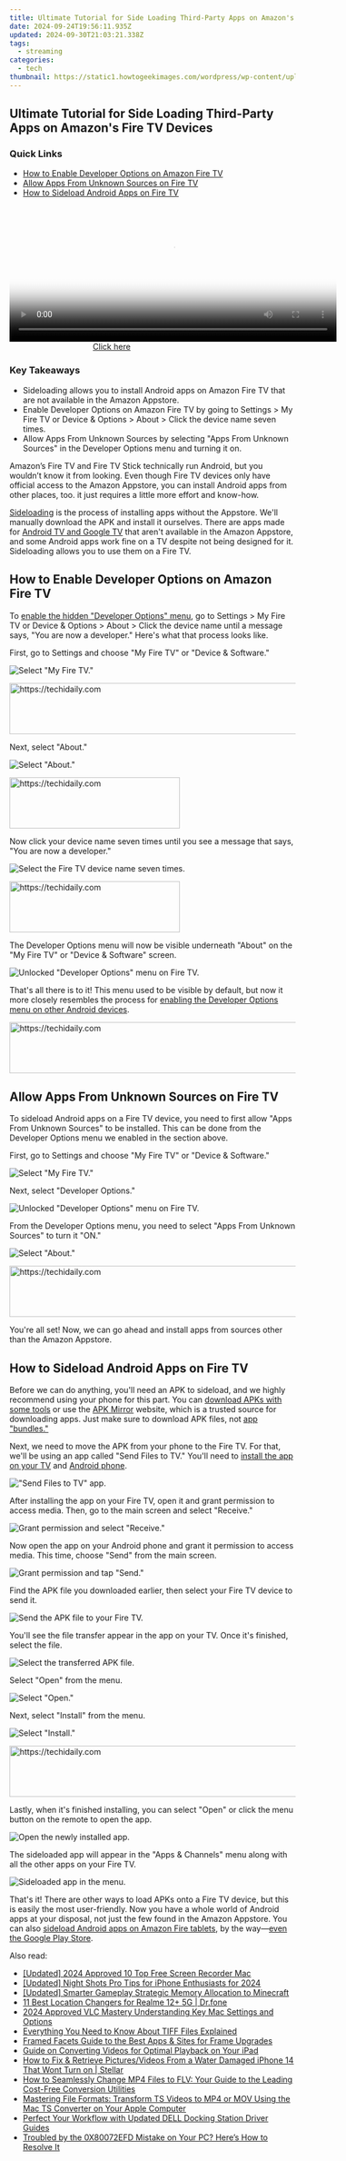```yaml
---
title: Ultimate Tutorial for Side Loading Third-Party Apps on Amazon's Fire TV Devices
date: 2024-09-24T19:56:11.935Z
updated: 2024-09-30T21:03:21.338Z
tags:
  - streaming
categories:
  - tech
thumbnail: https://static1.howtogeekimages.com/wordpress/wp-content/uploads/2017/12/Amazon-Fire-TV-Remote.png
---
```


## Ultimate Tutorial for Side Loading Third-Party Apps on Amazon's Fire TV Devices

### Quick Links

* [How to Enable Developer Options on Amazon Fire TV](https://extra-support.techidaily.com/new-revive-faded-iphone-hdri-select-4-effective-methods-in-premiere-pro/)
* [Allow Apps From Unknown Sources on Fire TV](https://facebook-video-share.techidaily.com/new-2024-approved-discovering-8-honestly-endorsed-promotional-strategies/)
* [How to Sideload Android Apps on Fire TV](https://unlock-android.techidaily.com/unlocking-made-easy-the-best-10-apps-for-unlocking-your-itel-a05s-device-by-drfone-android/)

<!-- affiliate ads begin -->
<span id="1982457">
					<video width="576" height="240" style="cursor:pointer"
           poster="//a.impactradius-go.com/display-clicktoplayimage/1982457.png"
           onclick="if(!this.playClicked){this.play();this.setAttribute('controls',true);this.playClicked=true;}">
	   <source src="//a.impactradius-go.com/display-ad/22993-1982457">
	   <img src="//a.impactradius-go.com/display-clicktoplayimage/1982457.png" style="border: none; height: 100%; width: 100%; object-fit: contain">
	</video>
	<div style="width:360px;text-align:center"><a href="javascript:window.open(decodeURIComponent('https%3A%2F%2Fhomestyler.sjv.io%2Fc%2F5597632%2F1982457%2F22993'), '_blank');void(0);">Click here</a></div>
</span>
<img height="0" width="0" src="https://imp.pxf.io/i/5597632/1982457/22993" style="position:absolute;visibility:hidden;" border="0" />
<!-- affiliate ads end -->

### Key Takeaways

* Sideloading allows you to install Android apps on Amazon Fire TV that are not available in the Amazon Appstore.
* Enable Developer Options on Amazon Fire TV by going to Settings > My Fire TV or Device & Options > About > Click the device name seven times.
* Allow Apps From Unknown Sources by selecting "Apps From Unknown Sources" in the Developer Options menu and turning it on.

 Amazon’s Fire TV and Fire TV Stick technically run Android, but you wouldn’t know it from looking. Even though Fire TV devices only have official access to the Amazon Appstore, you can install Android apps from other places, too. it just requires a little more effort and know-how.

[Sideloading](https://tech-haven.techidaily.com/navigating-nuance-the-human-advantage-over-bots/) is the process of installing apps without the Appstore. We'll manually download the APK and install it ourselves. There are apps made for [Android TV and Google TV](https://fake-location.techidaily.com/wondering-the-best-alternative-to-hola-on-apple-iphone-6s-plus-here-is-the-answer-drfone-by-drfone-virtual-ios/) that aren't available in the Amazon Appstore, and some Android apps work fine on a TV despite not being designed for it. Sideloading allows you to use them on a Fire TV.

##  How to Enable Developer Options on Amazon Fire TV

 To [enable the hidden "Developer Options" menu](https://fix-guide.techidaily.com/how-to-fix-it-samsung-galaxy-a05s-wont-turn-on-drfone-by-drfone-fix-android-problems-fix-android-problems/), go to Settings > My Fire TV or Device & Options > About > Click the device name until a message says, "You are now a developer." Here's what that process looks like.

 First, go to Settings and choose "My Fire TV" or "Device & Software."

![Select &quot;My Fire TV.&quot;](https://static1.howtogeekimages.com/wordpress/wp-content/uploads/2022/06/2-fire-tv-menu.png?trim=1,1&amp;bg-color=000&amp;pad=1,1) 

<!-- affiliate ads begin -->
<a href="https://dhgate.sjv.io/c/5597632/2106658/12108" target="_top" id="2106658">
  <img src="//a.impactradius-go.com/display-ad/12108-2106658" border="0" alt="https://techidaily.com" width="728" height="90"/>
</a>
<img height="0" width="0" src="https://dhgate.sjv.io/i/5597632/2106658/12108" style="position:absolute;visibility:hidden;" border="0" />
<!-- affiliate ads end -->

 Next, select "About."

![Select "About."](https://static1.howtogeekimages.com/wordpress/wp-content/uploads/2017/12/2023-05-11_11-44-23.png) 

<!-- affiliate ads begin -->
<a href="https://laganoo.pxf.io/c/5597632/1657395/16446" target="_top" id="1657395">
  <img src="//a.impactradius-go.com/display-ad/16446-1657395" border="0" alt="https://techidaily.com" width="300" height="90"/>
</a>
<img height="0" width="0" src="https://laganoo.pxf.io/i/5597632/1657395/16446" style="position:absolute;visibility:hidden;" border="0" />
<!-- affiliate ads end -->

 Now click your device name seven times until you see a message that says, "You are now a developer."

![Select the Fire TV device name seven times.](https://static1.howtogeekimages.com/wordpress/wp-content/uploads/2022/06/4-fire-tv-unlock-developer-options-menu.png?trim=1,1&amp;bg-color=000&amp;pad=1,1) 

<!-- affiliate ads begin -->
<a href="https://aligracehair.sjv.io/c/5597632/1880956/19272" target="_top" id="1880956">
  <img src="//a.impactradius-go.com/display-ad/19272-1880956" border="0" alt="https://techidaily.com" width="300" height="90"/>
</a>
<img height="0" width="0" src="https://aligracehair.sjv.io/i/5597632/1880956/19272" style="position:absolute;visibility:hidden;" border="0" />
<!-- affiliate ads end -->

 The Developer Options menu will now be visible underneath "About" on the "My Fire TV" or "Device & Software" screen.

![Unlocked &quot;Developer Options&quot; menu on Fire TV.](https://static1.howtogeekimages.com/wordpress/wp-content/uploads/2022/06/5-fire-tv-developer-options.png?trim=1,1&amp;bg-color=000&amp;pad=1,1) 

 That's all there is to it! This menu used to be visible by default, but now it more closely resembles the process for [enabling the Developer Options menu on other Android devices](https://desktop-recording.techidaily.com/premium-video-capture-without-extras-for-2024/).

<!-- affiliate ads begin -->
<a href="https://versadesk.pxf.io/c/5597632/1815678/21290" target="_top" id="1815678">
  <img src="//a.impactradius-go.com/display-ad/21290-1815678" border="0" alt="https://techidaily.com" width="728" height="90"/>
</a>
<img height="0" width="0" src="https://versadesk.pxf.io/i/5597632/1815678/21290" style="position:absolute;visibility:hidden;" border="0" />
<!-- affiliate ads end -->

##  Allow Apps From Unknown Sources on Fire TV

 To sideload Android apps on a Fire TV device, you need to first allow "Apps From Unknown Sources" to be installed. This can be done from the Developer Options menu we enabled in the section above.

 First, go to Settings and choose "My Fire TV" or "Device & Software."

![Select &quot;My Fire TV.&quot;](https://static1.howtogeekimages.com/wordpress/wp-content/uploads/2022/06/2-fire-tv-menu.png?trim=1,1&amp;bg-color=000&amp;pad=1,1) 

 Next, select "Developer Options."

![Unlocked &quot;Developer Options&quot; menu on Fire TV.](https://static1.howtogeekimages.com/wordpress/wp-content/uploads/2022/06/5-fire-tv-developer-options.png?trim=1,1&amp;bg-color=000&amp;pad=1,1) 

 From the Developer Options menu, you need to select "Apps From Unknown Sources" to turn it "ON."

![Select "About."](https://static1.howtogeekimages.com/wordpress/wp-content/uploads/2017/12/2023-05-11_11-44-23.png) 

<!-- affiliate ads begin -->
<a href="https://aligracehair.sjv.io/c/5597632/1948954/19272" target="_top" id="1948954">
  <img src="//a.impactradius-go.com/display-ad/19272-1948954" border="0" alt="https://techidaily.com" width="728" height="90"/>
</a>
<img height="0" width="0" src="https://aligracehair.sjv.io/i/5597632/1948954/19272" style="position:absolute;visibility:hidden;" border="0" />
<!-- affiliate ads end -->

 You're all set! Now, we can go ahead and install apps from sources other than the Amazon Appstore.

##  How to Sideload Android Apps on Fire TV

 Before we can do anything, you'll need an APK to sideload, and we highly recommend using your phone for this part. You can [download APKs with some tools](https://youtube-sure.techidaily.com/cover-film-noir-creating-vintage-scenes/) or use the [APK Mirror](https://www.apkmirror.com/) website, which is a trusted source for downloading apps. Just make sure to download APK files, not [app "bundles."](https://tiktok-clips.techidaily.com/updated-the-artisans-guide-to-tiktok-captions-top-5-craftsmanship-strategies-for-2024/) 

 Next, we need to move the APK from your phone to the Fire TV. For that, we'll be using an app called "Send Files to TV." You'll need to [install the app on your TV](https://www.amazon.com/Send-files-to-TV-SFTTV/dp/B07QHFL8LK?tag=hotoge-20&ascsubtag=UUhtgUeUpU215968&asc%5Frefurl=https%3A%2F%2Fwww.howtogeek.com%2F336602%2Fhow-to-sideload-apps-on-the-fire-tv-and-fire-tv-stick%2F&asc%5Fcampaign=Short-Term) and [Android phone](https://www.anrdoezrs.net/links/3607085/type/dlg/sid/UUhtgUeUpU215968/https://play.google.com/store/apps/details?id=com.yablio.sendfilestotv).

!["Send Files to TV" app.](https://static1.howtogeekimages.com/wordpress/wp-content/uploads/2017/12/screen-2023-05-11-100477.png) 

 After installing the app on your Fire TV, open it and grant permission to access media. Then, go to the main screen and select "Receive."

![Grant permission and select "Receive."](https://static1.howtogeekimages.com/wordpress/wp-content/uploads/2020/12/2023-05-10_10-05-04.png) 

 Now open the app on your Android phone and grant it permission to access media. This time, choose "Send" from the main screen.

![Grant permission and tap "Send."](https://static1.howtogeekimages.com/wordpress/wp-content/uploads/2020/12/2023-05-10_10-27-04.png) 

 Find the APK file you downloaded earlier, then select your Fire TV device to send it.

![Send the APK file to your Fire TV.](https://static1.howtogeekimages.com/wordpress/wp-content/uploads/2017/12/2023-05-11_12-24-55.png) 

 You'll see the file transfer appear in the app on your TV. Once it's finished, select the file.

![Select the transferred APK file.](https://static1.howtogeekimages.com/wordpress/wp-content/uploads/2020/12/2023-05-10_10-31-59.png) 

 Select "Open" from the menu.

![Select "Open."](https://static1.howtogeekimages.com/wordpress/wp-content/uploads/2017/12/screen-2023-05-11-101448.png) 

 Next, select "Install" from the menu.

![Select "Install."](https://static1.howtogeekimages.com/wordpress/wp-content/uploads/2017/12/screen-2023-05-11-101580.png) 

<!-- affiliate ads begin -->
<a href="https://ephamedtechinc.pxf.io/c/5597632/2137228/26400" target="_top" id="2137228">
  <img src="//a.impactradius-go.com/display-ad/26400-2137228" border="0" alt="https://techidaily.com" width="728" height="90"/>
</a>
<img height="0" width="0" src="https://ephamedtechinc.pxf.io/i/5597632/2137228/26400" style="position:absolute;visibility:hidden;" border="0" />
<!-- affiliate ads end -->

 Lastly, when it's finished installing, you can select "Open" or click the menu button on the remote to open the app.

![Open the newly installed app.](https://static1.howtogeekimages.com/wordpress/wp-content/uploads/2017/12/screen-2023-05-11-101592.png) 

 The sideloaded app will appear in the "Apps & Channels" menu along with all the other apps on your Fire TV.

![Sideloaded app in the menu.](https://static1.howtogeekimages.com/wordpress/wp-content/uploads/2017/12/screen-2023-05-11-101649.png) 

 That's it! There are other ways to load APKs onto a Fire TV device, but this is easily the most user-friendly. Now you have a whole world of Android apps at your disposal, not just the few found in the Amazon Appstore. You can also [sideload Android apps on Amazon Fire tablets](https://screen-mirroring-recording.techidaily.com/a-comparison-of-best-linux-screenshare-utilities/), by the way—[even the Google Play Store](https://android-location.techidaily.com/how-to-fake-gps-on-android-without-mock-location-for-your-honor-magic-v2-drfone-by-drfone-virtual/).

<ins class="adsbygoogle"
     style="display:block"
     data-ad-format="autorelaxed"
     data-ad-client="ca-pub-7571918770474297"
     data-ad-slot="1223367746"></ins>

<ins class="adsbygoogle"
     style="display:block"
     data-ad-client="ca-pub-7571918770474297"
     data-ad-slot="8358498916"
     data-ad-format="auto"
     data-full-width-responsive="true"></ins>

<span class="atpl-alsoreadstyle">Also read:</span>
<div><ul>
<li><a href="https://desktop-recording.techidaily.com/updated-2024-approved-10-top-free-screen-recorder-mac/"><u>[Updated] 2024 Approved 10 Top Free Screen Recorder Mac</u></a></li>
<li><a href="https://article-tips.techidaily.com/updated-night-shots-pro-tips-for-iphone-enthusiasts-for-2024/"><u>[Updated] Night Shots Pro Tips for iPhone Enthusiasts for 2024</u></a></li>
<li><a href="https://video-screen-grab.techidaily.com/updated-smarter-gameplay-strategic-memory-allocation-to-minecraft/"><u>[Updated] Smarter Gameplay Strategic Memory Allocation to Minecraft</u></a></li>
<li><a href="https://location-fake.techidaily.com/11-best-location-changers-for-realme-12plus-5g-drfone-by-drfone-virtual-android/"><u>11 Best Location Changers for Realme 12+ 5G | Dr.fone</u></a></li>
<li><a href="https://vp-tips.techidaily.com/2024-approved-vlc-mastery-understanding-key-mac-settings-and-options/"><u>2024 Approved VLC Mastery Understanding Key Mac Settings and Options</u></a></li>
<li><a href="https://media-tips.techidaily.com/everything-you-need-to-know-about-tiff-files-explained/"><u>Everything You Need to Know About TIFF Files Explained</u></a></li>
<li><a href="https://extra-lessons.techidaily.com/framed-facets-guide-to-the-best-apps-and-sites-for-frame-upgrades/"><u>Framed Facets Guide to the Best Apps & Sites for Frame Upgrades</u></a></li>
<li><a href="https://media-tips.techidaily.com/guide-on-converting-videos-for-optimal-playback-on-your-ipad/"><u>Guide on Converting Videos for Optimal Playback on Your iPad</u></a></li>
<li><a href="https://blog-min.techidaily.com/how-to-fix-and-retrieve-picturesvideos-from-a-water-damaged-iphone-14-that-wont-turn-on-stellar-by-stellar-data-recovery-ios-iphone-data-recovery/"><u>How to Fix & Retrieve Pictures/Videos From a Water Damaged iPhone 14 That Wont Turn on | Stellar</u></a></li>
<li><a href="https://media-tips.techidaily.com/how-to-seamlessly-change-mp4-files-to-flv-your-guide-to-the-leading-cost-free-conversion-utilities/"><u>How to Seamlessly Change MP4 Files to FLV: Your Guide to the Leading Cost-Free Conversion Utilities</u></a></li>
<li><a href="https://media-tips.techidaily.com/mastering-file-formats-transform-ts-videos-to-mp4-or-mov-using-the-mac-ts-converter-on-your-apple-computer/"><u>Mastering File Formats: Transform TS Videos to MP4 or MOV Using the Mac TS Converter on Your Apple Computer</u></a></li>
<li><a href="https://hardware-updates.techidaily.com/perfect-your-workflow-with-updated-dell-docking-station-driver-guides/"><u>Perfect Your Workflow with Updated DELL Docking Station Driver Guides</u></a></li>
<li><a href="https://common-error.techidaily.com/1723207450866-troubled-by-the-0x80072efd-mistake-on-your-pc-heres-how-to-resolve-it/"><u>Troubled by the 0X80072EFD Mistake on Your PC? Here’s How to Resolve It</u></a></li>
</ul></div>

